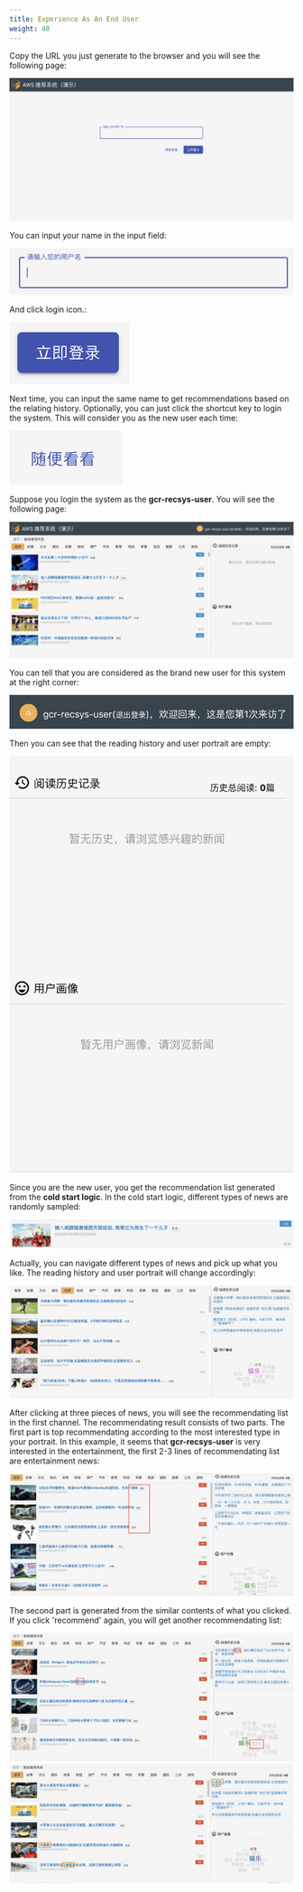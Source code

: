 ```yaml
---
title: Experience As An End User
weight: 40
---
```


Copy the URL you just generate to the browser and you will see the following page:

![End-User-GUI](/images/end-user-gui.png)

You can input your name in the input field:

![Name-Input-Field](/images/name-input-field.png)

And click login icon.:

![Login-Icon](/images/login-icon.png)

Next time, you can input the same name to get recommendations based on the relating history. Optionally, you can just click the shortcut key to login the system. This will consider you as the new user each time:

![Look-Around](/images/look-around.png)

Suppose you login the system as the **gcr-recsys-user**. You will see the following page:

![Cold-Start](/images/cold-start.png)

You can tell that you are considered as the brand new user for this system at the right corner:

![Login-Time](/images/login-time.png)

Then you can see that the reading history and user portrait are empty:

![Empty-History-Portrait](/images/empty-history-portrait.png)

Since you are the new user, you get the recommendation list generated from the **cold start logic**. In the cold start logic, different types of news are randomly sampled:

![Cold-Start-News](/images/cold-start-news.png)

Actually, you can navigate different types of news and pick up what you like. The reading history and user portrait will change accordingly:

![Different-Types-News](/images/different-types-news.png)

After clicking at three pieces of news, you will see the recommendating list in the first channel. The recommendating result consists of two parts. The first 
part is top recommendating according to the most interested type in your portrait. In this example, it seems that **gcr-recsys-user** is very interested in
the entertainment, the first 2-3 lines of recommendating list are entertainment news:

![Top-Type-News](/images/top-type-news.png)

The second part is generated from the similar contents of what you clicked. If you click 'recommend' again, you will get another recommendating list:

![Recommend-type-1](/images/recommend-type-1.png)
![Recommend-type-2](/images/recommend-type-2.png)






